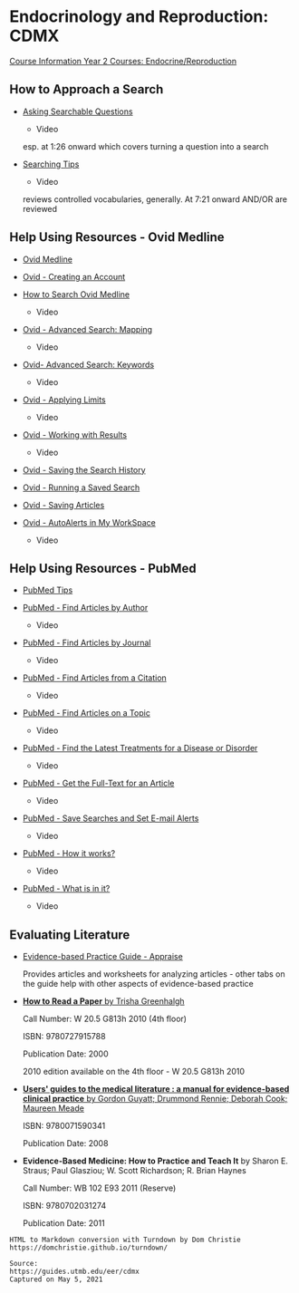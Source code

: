 # Endocrinology and Reproduction: CDMX

[Course Information Year 2 Courses: Endocrine/Reproduction](/usmle/eer/course-information.html)

## How to Approach a Search

*   [Asking Searchable Questions](http://youtu.be/sFkNsjDGjr0)
    
    *   Video
    
    esp. at 1:26 onward which covers turning a question into a search
    
*   [Searching Tips](https://youtu.be/zZQ9rSTexqM)
    
    *   Video
    
    reviews controlled vocabularies, generally. At 7:21 onward AND/OR are reviewed
    

## Help Using Resources - Ovid Medline

*   [Ovid Medline](https://guides.utmb.edu/ld.php?content_id=17309166)
    

*   [Ovid - Creating an Account](http://utmb.libwizard.com/loader.php?id=b6ad1f5e2b3c8aa7480c4b979c8ee96e)
    
*   [How to Search Ovid Medline](https://youtu.be/8X21DtCvN8Y)
    
    *   Video
    
*   [Ovid - Advanced Search: Mapping](https://www.brainshark.com/wkovid/vu?pi=zGIzv5W4z2tkwz0)
    
    *   Video
    
*   [Ovid- Advanced Search: Keywords](https://www.brainshark.com/wkovid/vu?pi=zGizMBR69z2tkwz0)
    
    *   Video
    
*   [Ovid - Applying Limits](https://www.brainshark.com/wkovid/vu?pi=zHwzQY6aZz2tkwz0)
    
    *   Video
    
*   [Ovid - Working with Results](https://www.brainshark.com/wkovid/vu?pi=zHtzJHZXTz2tkwz0)
    
    *   Video
    
*   [Ovid - Saving the Search History](http://utmb.libwizard.com/loader.php?id=d90bfa0274040e9ceff016dd0e23d54f)
    
*   [Ovid - Running a Saved Search](http://utmb.libwizard.com/loader.php?id=f7e3e1f23226a1fdb7d19157f8302844)
    
*   [Ovid - Saving Articles](http://utmb.libwizard.com/loader.php?id=4095c072deb6b1b917248d78d1a07e80)
    
*   [Ovid - AutoAlerts in My WorkSpace](https://www.brainshark.com/wkovid/vu?pi=zIHz19pp14z2tkwz0)
    
    *   Video
    

## Help Using Resources - PubMed

*   [PubMed Tips](https://guides.utmb.edu/ld.php?content_id=18058793)
    

*   [PubMed - Find Articles by Author](https://www.nlm.nih.gov/oet/ed/pubmed/quicktours/author/)
    
    *   Video
    
*   [PubMed - Find Articles by Journal](https://www.nlm.nih.gov/oet/ed/pubmed/quicktours/journal/)
    
    *   Video
    
*   [PubMed - Find Articles from a Citation](https://www.nlm.nih.gov/oet/ed/pubmed/quicktours/citation/)
    
    *   Video
    
*   [PubMed - Find Articles on a Topic](https://www.nlm.nih.gov/oet/ed/pubmed/quicktours/topic/)
    
    *   Video
    
*   [PubMed - Find the Latest Treatments for a Disease or Disorder](https://www.nlm.nih.gov/oet/ed/pubmed/quicktours/treatment/)
    
    *   Video
    
*   [PubMed - Get the Full-Text for an Article](https://www.nlm.nih.gov/oet/ed/pubmed/quicktours/fulltext/index.html)
    
    *   Video
    
*   [PubMed - Save Searches and Set E-mail Alerts](https://www.nlm.nih.gov/oet/ed/pubmed/quicktours/alerts/index.html)
    
    *   Video
    
*   [PubMed - How it works?](https://www.nlm.nih.gov/oet/ed/pubmed/quicktours/topic_how_it_works/index.html)
    
    *   Video
    
*   [PubMed - What is in it?](https://www.nlm.nih.gov/oet/ed/pubmed/quicktours/whatsin/)
    
    *   Video
    

## Evaluating Literature

*   [Evidence-based Practice Guide - Appraise](https://guides.utmb.edu/ebp/appraise)
    
    Provides articles and worksheets for analyzing articles - other tabs on the guide help with other aspects of evidence-based practice
    

*   [**How to Read a Paper** by Trisha Greenhalgh](http://libux.utmb.edu/login?url=https://ebookcentral.proquest.com/lib/utmb-ebooks/detail.action?docID=242459)
    
    Call Number: W 20.5 G813h 2010 (4th floor)
    
    ISBN: 9780727915788
    
    Publication Date: 2000
    
    2010 edition available on the 4th floor - W 20.5 G813h 2010
    
*   [**Users' guides to the medical literature : a manual for evidence-based clinical practice** by Gordon Guyatt; Drummond Rennie; Deborah Cook; Maureen Meade](http://libux.utmb.edu/login?url=https://search.ebscohost.com/login.aspx?direct=true&db=nlebk&AN=235297&site=ehost-live)
    
    ISBN: 9780071590341
    
    Publication Date: 2008
    
*   **Evidence-Based Medicine: How to Practice and Teach It** by Sharon E. Straus; Paul Glasziou; W. Scott Richardson; R. Brian Haynes
    
    Call Number: WB 102 E93 2011 (Reserve)
    
    ISBN: 9780702031274
    
    Publication Date: 2011

```
HTML to Markdown conversion with Turndown by Dom Christie
https://domchristie.github.io/turndown/

Source:
https://guides.utmb.edu/eer/cdmx
Captured on May 5, 2021
```
